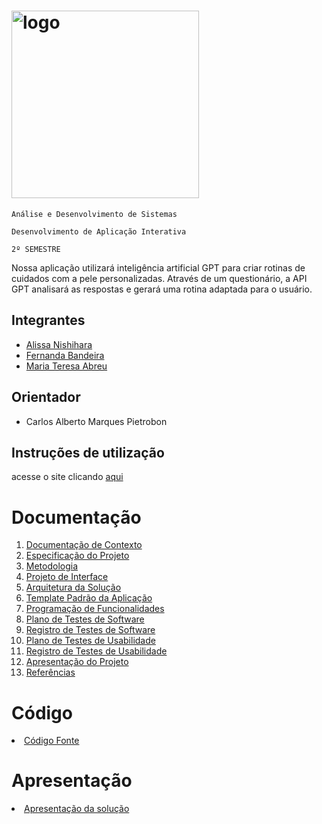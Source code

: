 # <img width="300" alt="logo" src="https://github.com/ICEI-PUC-Minas-PMV-ADS/pmv-ads-2023-2-e2-proj-int-t4-projeto-skincare/assets/93337008/bc0696c7-11be-488b-af06-144058e97cdb">

`Análise e Desenvolvimento de Sistemas `

`Desenvolvimento de Aplicação Interativa`

`2º SEMESTRE`

Nossa aplicação utilizará inteligência artificial GPT para criar rotinas de cuidados com a pele personalizadas. Através de um questionário, a API GPT analisará as respostas e gerará uma rotina adaptada para o usuário. 


## Integrantes

* [Alissa Nishihara](https://github.com/alissacn)
* [Fernanda Bandeira](https://github.com/NandaPinheiro)
* [Maria Teresa Abreu](https://github.com/teresoumaria)

  
## Orientador

* Carlos Alberto Marques Pietrobon

## Instruções de utilização

acesse o site clicando  [aqui](https://backend-skincare.azurewebsites.net/Home/Index)

# Documentação

<ol>
<li><a href="docs/01-Documentação de Contexto.md"> Documentação de Contexto</a></li>
<li><a href="docs/02-Especificação do Projeto.md"> Especificação do Projeto</a></li>
<li><a href="docs/03-Metodologia.md"> Metodologia</a></li>
<li><a href="docs/04-Projeto de Interface.md"> Projeto de Interface</a></li>
<li><a href="docs/05-Arquitetura da Solução.md"> Arquitetura da Solução</a></li>
<li><a href="docs/06-Template Padrão da Aplicação.md"> Template Padrão da Aplicação</a></li>
<li><a href="docs/07-Programação de Funcionalidades.md"> Programação de Funcionalidades</a></li>
<li><a href="docs/08-Plano de Testes de Software.md"> Plano de Testes de Software</a></li>
<li><a href="docs/09-Registro de Testes de Software.md"> Registro de Testes de Software</a></li>
<li><a href="docs/10-Plano de Testes de Usabilidade.md"> Plano de Testes de Usabilidade</a></li>
<li><a href="docs/11-Registro de Testes de Usabilidade.md"> Registro de Testes de Usabilidade</a></li>
<li><a href="docs/12-Apresentação do Projeto.md"> Apresentação do Projeto</a></li>
<li><a href="docs/13-Referências.md"> Referências</a></li>
</ol>

# Código

<li><a href="src/README.md"> Código Fonte</a></li>

# Apresentação

<li><a href="presentation/README.md"> Apresentação da solução</a></li>
